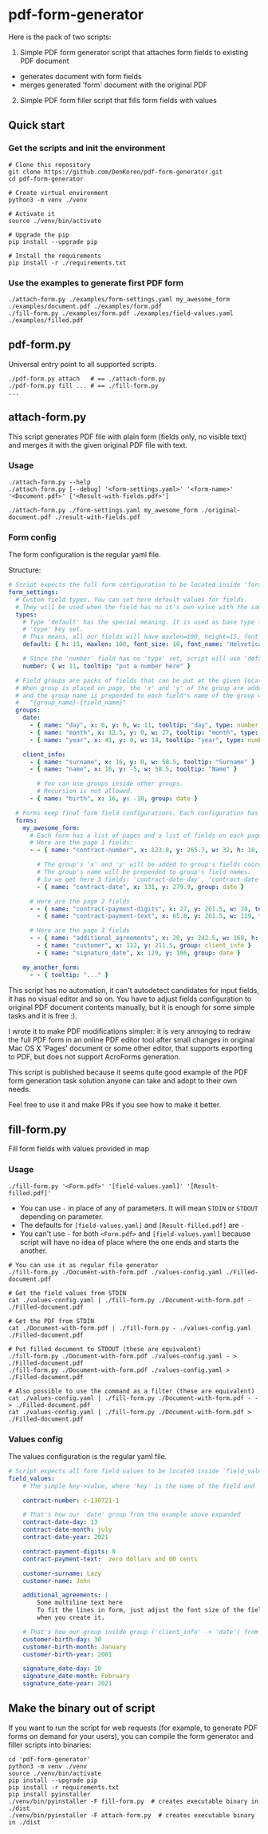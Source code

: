 # pdf-form-generator
Here is the pack of two scripts:

1. Simple PDF form generator script that attaches form fields to existing PDF document
  * generates document with form fields
  * merges generated 'form' document with the original PDF
2. Simple PDF form filler script that fills form fields with values


## Quick start

### Get the scripts and init the environment
```shell script
# Clone this repository
git clone https://github.com/DenKoren/pdf-form-generator.git
cd pdf-form-generator

# Create virtual environment
python3 -m venv ./venv

# Activate it
source ./venv/bin/activate

# Upgrade the pip
pip install --upgrade pip

# Install the requirements
pip install -r ./requirements.txt
```

### Use the examples to generate first PDF form
```shell script
./attach-form.py ./examples/form-settings.yaml my_awesome_form ./examples/document.pdf ./examples/form.pdf
./fill-form.py ./examples/form.pdf ./examples/field-values.yaml ./examples/filled.pdf
```

## pdf-form.py
Universal entry point to all supported scripts.
```shell script
./pdf-form.py attach   # == ./attach-form.py
./pdf-form.py fill ... # == ./fill-form.py
...
```

## attach-form.py
This script generates PDF file with plain form (fields only, no visible text)
and merges it with the given original PDF file with text.

### Usage
```shell script
./attach-form.py --help
./attach-form.py [--debug] '<form-settings.yaml>' '<form-name>' '<Document.pdf>' ['<Result-with-fields.pdf>']
```

```shell script
./attach-form.py ./form-settings.yaml my_awesome_form ./original-document.pdf ./result-with-fields.pdf
```

### Form config
The form configuration is the regular yaml file.

Structure:
```yaml
# Script expects the full form configuration to be located inside 'form_settings' key
form_settings:
  # Custom field types. You can set here default values for fields.
  # They will be used when the field has no it's own value with the same key
  types:
    # Type 'default' has the special meaning. It is used as base type for all other types and fields when they have no
    # 'type' key set.
    # This means, all our fields will have maxlen=100, height=15, font_size=10, ... by default.
    default: { h: 15, maxlen: 100, font_size: 10, font_name: 'Helvetica', flags: ['doNotScroll'] }

    # Since the 'number' field has no 'type' set, script will use 'default' as parent type
    number: { w: 11, tooltip: "put a number here" }

  # Field groups are packs of fields that can be put at the given location all at once.
  # When group is placed on page, the 'x' and 'y' of the group are added to all fields inside the group
  # and the group name is prepended to each field's name of the group with the '-' delimiter:
  #   "{group_name}-{field_name}"
  groups:
    date:
      - { name: "day", x: 0, y: 0, w: 11, tooltip: "day", type: number }
      - { name: "month", x: 12.5, y: 0, w: 27, tooltip: "month", type: number }
      - { name: "year", x: 41, y: 0, w: 14, tooltip: "year", type: number }

    client_info:
      - { name: "surname", x: 16, y: 0, w: 58.5, tooltip: "Surname" }
      - { name: "name", x: 16, y: -5, w: 58.5, tooltip: "Name" }

        # You can use groups inside other groups.
        # Recursion is not allowed.
      - { name: "birth", x: 16, y: -10, group: date }

  # Forms keep final form field configurations. Each configuration has its name
  forms:
    my_awesome_form:
      # Each form has a list of pages and a list of fields on each page
      # Here are the page 1 fields:
      - - { name: "contract-number", x: 123.8, y: 265.7, w: 32, h: 18, tooltip: 'contract number', font_size: 16, type: number }

        # The group's 'x' and 'y' will be added to group's fields coordinates.
        # The group's name will be prepended to group's field names.
        # So we get here 3 fields: 'contract-date-day', 'contract-date-month' and 'contract-date-year'
        - { name: "contract-date", x: 131, y: 279.9, group: date }

      # Here are the page 2 fields
      - - { name: "contract-payment-digits", x: 27, y: 261.5, w: 24, tooltip: "amount in digits" }
        - { name: "contract-payment-text", x: 65.8, y: 261.5, w: 119, tooltip: "amount in text" }

      # Here are the page 3 fields
      - - { name: "additional_agreements", x: 20, y: 242.5, w: 168, h: 51, tooltip: "additional agreements", flags: ["multiline"] }
        - { name: "customer", x: 112, y: 211.5, group: client_info }
        - { name: "signature_date", x: 129, y: 186, group: date }

    my_another_form:
      - - { tooltip: "..." }
```

This script has no automation, it can't autodetect candidates for input fields,
it has no visual editor and so on. You have to adjust fields configuration
to original PDF document contents manually, but it is enough for some simple
tasks and it is free :).

I wrote it to make PDF modifications simpler: it is very annoying to redraw
the full PDF form in an online PDF editor tool after small changes in
original Mac OS X 'Pages' document or some other editor, that supports exporting to PDF,
but does not support AcroForms generation.

This script is published because it seems quite good example of the PDF form
generation task solution anyone can take and adopt to their own needs.

Feel free to use it and make PRs if you see how to make it better.

## fill-form.py

Fill form fields with values provided in map

### Usage

```shell script
./fill-form.py '<Form.pdf>' '[field-values.yaml]' '[Result-filled.pdf]'
```

* You can use `-` in place of any of parameters. It will mean `STDIN` or `STDOUT` depending on parameter.
* The defaults for `[field-values.yaml]` and `[Result-filled.pdf]` are `-`
* You can't use `-` for both `<Form.pdf>` and `[field-values.yaml]` because script will have no idea of place
  where the one ends and starts the another.

```shell script
# You can use it as regular file generator
./fill-form.py ./Document-with-form.pdf ./values-config.yaml ./Filled-document.pdf

# Get the field values from STDIN
cat ./values-config.yaml | ./fill-form.py ./Document-with-form.pdf - ./Filled-document.pdf

# Get the PDF from STDIN
cat ./Document-with-form.pdf | ./fill-form.py - ./values-config.yaml ./Filled-document.pdf

# Put filled document to STDOUT (these are equivalent)
./fill-form.py ./Document-with-form.pdf ./values-config.yaml - > ./Filled-document.pdf
./fill-form.py ./Document-with-form.pdf ./values-config.yaml > ./Filled-document.pdf

# Also possible to use the command as a filter (these are equivalent)
cat ./values-config.yaml | ./fill-form.py ./Document-with-form.pdf - - > ./Filled-document.pdf
cat ./values-config.yaml | ./fill-form.py ./Document-with-form.pdf > ./Filled-document.pdf
```

### Values config
The values configuration is the regular yaml file.

```yaml
# Script expects all form field values to be located inside `field_values` key
field_values:
    # The simple key->value, where 'key' is the name of the field and 'value' is its value:

    contract-number: c-130721-1

    # That's how our 'date' group from the example above expanded
    contract-date-day: 13
    contract-date-month: july
    contract-date-year: 2021

    contract-payment-digits: 0
    contract-payment-text:  zero dollars and 00 cents

    customer-surname: Lazy
    customer-name: John

    additional_agreements: |
        Some multiline text here
        To fit the lines in form, just adjust the font size of the field
        when you create it.

    # That's how our group inside group ('client_info' -> 'date') from the example above expanded
    customer-birth-day: 30
    customer-birth-month: January
    customer-birth-year: 2001

    signature_date-day: 10
    signature_date-month: February
    signature_date-year: 2021

```

## Make the binary out of script
If you want to run the script for web requests (for example, to generate PDF forms on demand for your users), you can
compile the form generator and filler scripts into binaries:

```shell script
cd 'pdf-form-generator'
python3 -m venv ./venv
source ./venv/bin/activate
pip install --upgrade pip
pip install -r requirements.txt
pip install pyinstaller
./venv/bin/pyinstaller -F fill-form.py  # creates executable binary in ./dist
./venv/bin/pyinstaller -F attach-form.py  # creates executable binary in ./dist
```
